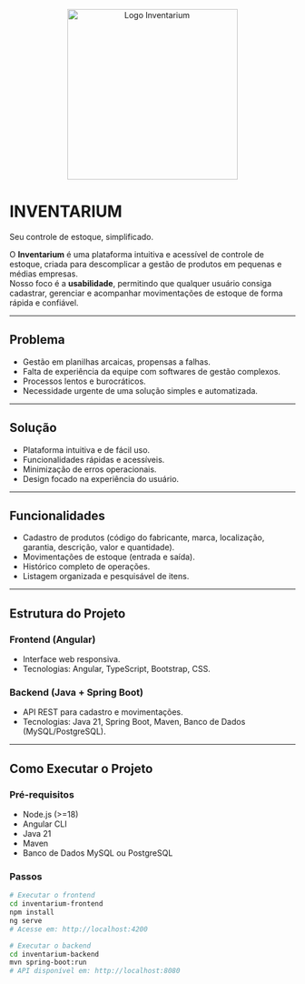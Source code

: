 <p align="center">
  <img src="inventarium/logo.png" alt="Logo Inventarium" width="300"/>
</p>

# INVENTARIUM  
Seu controle de estoque, simplificado.

O **Inventarium** é uma plataforma intuitiva e acessível de controle de estoque, criada para descomplicar a gestão de produtos em pequenas e médias empresas.  
Nosso foco é a **usabilidade**, permitindo que qualquer usuário consiga cadastrar, gerenciar e acompanhar movimentações de estoque de forma rápida e confiável.  

---

## Problema
- Gestão em planilhas arcaicas, propensas a falhas.  
- Falta de experiência da equipe com softwares de gestão complexos.  
- Processos lentos e burocráticos.  
- Necessidade urgente de uma solução simples e automatizada.  

---

## Solução
- Plataforma intuitiva e de fácil uso.  
- Funcionalidades rápidas e acessíveis.  
- Minimização de erros operacionais.  
- Design focado na experiência do usuário.  

---

## Funcionalidades
- Cadastro de produtos (código do fabricante, marca, localização, garantia, descrição, valor e quantidade).  
- Movimentações de estoque (entrada e saída).  
- Histórico completo de operações.  
- Listagem organizada e pesquisável de itens.  

---

## Estrutura do Projeto

### Frontend (Angular)
- Interface web responsiva.  
- Tecnologias: Angular, TypeScript, Bootstrap, CSS.  

### Backend (Java + Spring Boot)
- API REST para cadastro e movimentações.  
- Tecnologias: Java 21, Spring Boot, Maven, Banco de Dados (MySQL/PostgreSQL).  

---

## Como Executar o Projeto

### Pré-requisitos
- Node.js (>=18)  
- Angular CLI  
- Java 21  
- Maven  
- Banco de Dados MySQL ou PostgreSQL  

### Passos
```bash
# Executar o frontend
cd inventarium-frontend
npm install
ng serve
# Acesse em: http://localhost:4200

# Executar o backend
cd inventarium-backend
mvn spring-boot:run
# API disponível em: http://localhost:8080

